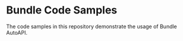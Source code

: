# Bundle Code Samples

The code samples in this repository demonstrate the usage of Bundle AutoAPI.
